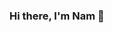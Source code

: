 ### Hi there, I'm Nam 👋

<!--
**Kafierence/Kafierence** is a ✨ _special_ ✨ repository because its `README.md` (this file) appears on your GitHub profile.

Here are some ideas to get you started:

- 🔭 I’m currently working on VS Code
- 🌱 I’m currently learning everything 🤣
- 👯 I’m looking to collaborate on ...
- 🤔 I’m looking for help with ...
- 💬 Ask me about Web , Mobile App
- 📫 How to reach me: ...
- 😄 Pronouns: ...
- ⚡ Fun fact: I love to draw and listen to music
-->
